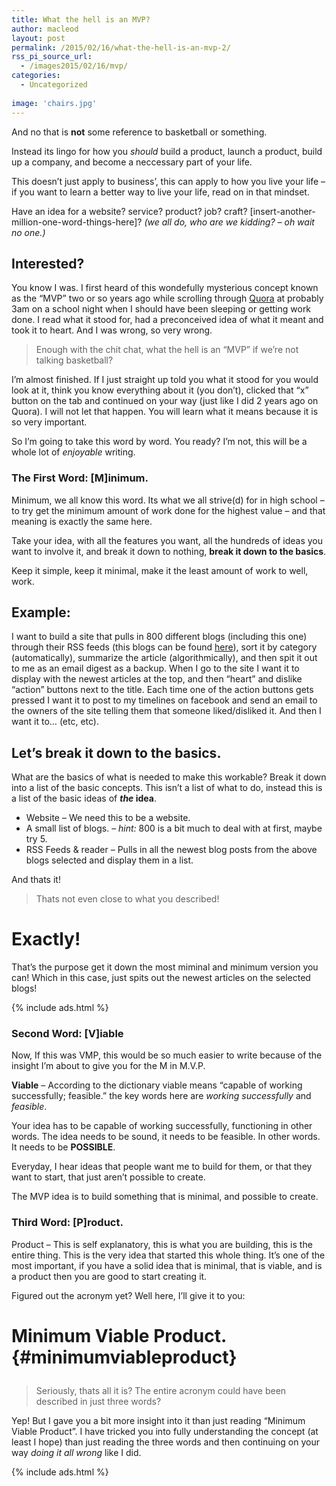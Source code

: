 ```yaml
---
title: What the hell is an MVP?
author: macleod
layout: post
permalink: /2015/02/16/what-the-hell-is-an-mvp-2/
rss_pi_source_url:
  - /images2015/02/16/mvp/
categories:
  - Uncategorized
  
image: 'chairs.jpg'
---
```

And no that is **not** some reference to basketball or something.

Instead its lingo for how you *should* build a product, launch a product, build up a company, and become a neccessary part of your life. 

This doesn&#8217;t just apply to business&#8217;, this can apply to how you live your life &#8211; if you want to learn a better way to live your life, read on in that mindset.

Have an idea for a website? service? product? job? craft? [insert-another-million-one-word-things-here]? *(we all do, who are we kidding? &#8211; oh wait no one.)*

## Interested? 

You know I was. I first heard of this wondefully mysterious concept known as the &#8220;MVP&#8221; two or so years ago while scrolling through [Quora][1] at probably 3am on a school night when I should have been sleeping or getting work done. I read what it stood for, had a preconceived idea of what it meant and took it to heart. And I was wrong, so very wrong. 

> Enough with the chit chat, what the hell is an &#8220;MVP&#8221; if we&#8217;re not talking basketball?

I&#8217;m almost finished. If I just straight up told you what it stood for you would look at it, think you know everything about it (you don&#8217;t), clicked that &#8220;x&#8221; button on the tab and continued on your way (just like I did 2 years ago on Quora). I will not let that happen. You will learn what it means because it is so very important.

So I&#8217;m going to take this word by word. You ready? I&#8217;m not, this will be a whole lot of *enjoyable* writing.

### The First Word: [M]inimum. 

Minimum, we all know this word. Its what we all strive(d) for in high school &#8211; to try get the minimum amount of work done for the highest value &#8211; and that meaning is exactly the same here.

Take your idea, with all the features you want, all the hundreds of ideas you want to involve it, and break it down to nothing, **break it down to the basics**. 

Keep it simple, keep it minimal, make it the least amount of work to well, work.

## Example: 

I want to build a site that pulls in 800 different blogs (including this one) through their RSS feeds (this blogs can be found [here][2]), sort it by category (automatically), summarize the article (algorithmically), and then spit it out to me as an email digest as a backup. When I go to the site I want it to display with the newest articles at the top, and then &#8220;heart&#8221; and dislike &#8220;action&#8221; buttons next to the title. Each time one of the action buttons gets pressed I want it to post to my timelines on facebook and send an email to the owners of the site telling them that someone liked/disliked it. And then I want it to&#8230; (etc, etc). 

## Let&#8217;s break it down to the basics. 

What are the basics of what is needed to make this workable? Break it down into a list of the basic concepts. This isn&#8217;t a list of what to do, instead this is a list of the basic ideas of ***the* idea**.

  * Website &#8211; We need this to be a website.
  * A small list of blogs. &#8211; *hint:* 800 is a bit much to deal with at first, maybe try 5.
  * RSS Feeds & reader &#8211; Pulls in all the newest blog posts from the above blogs selected and display them in a list. 

And thats it! 

> Thats not even close to what you described! 

# Exactly! 

That&#8217;s the purpose get it down the most miminal and minimum version you can! Which in this case, just spits out the newest articles on the selected blogs! 

{% include ads.html %}

### Second Word: [V]iable 
Now, If this was VMP, this would be so much easier to write because of the insight I&#8217;m about to give you for the M in M.V.P.

**Viable** &#8211; According to the dictionary viable means &#8220;capable of working successfully; feasible.&#8221; the key words here are *working successfully* and *feasible*.

Your idea has to be capable of working successfully, functioning in other words. The idea needs to be sound, it needs to be feasible. In other words. It needs to be **POSSIBLE**. 

Everyday, I hear ideas that people want me to build for them, or that they want to start, that just aren&#8217;t possible to create. 

The MVP idea is to build something that is minimal, and possible to create.

### Third Word: [P]roduct. 

Product &#8211; This is self explanatory, this is what you are building, this is the entire thing. This is the very idea that started this whole thing. It&#8217;s one of the most important, if you have a solid idea that is minimal, that is viable, and is a product then you are good to start creating it.

Figured out the acronym yet? Well here, I&#8217;ll give it to you: 

# Minimum Viable Product. {#minimumviableproduct}</p> 

> Seriously, thats all it is? The entire acronym could have been described in just three words?

Yep! But I gave you a bit more insight into it than just reading &#8220;Minimum Viable Product&#8221;. I have tricked you into fully understanding the concept (at least I hope) than just reading the three words and then continuing on your way *doing it all wrong* like I did. 

{% include ads.html %}

 [1]: /imagesquora.com
 [2]: /imagesrss